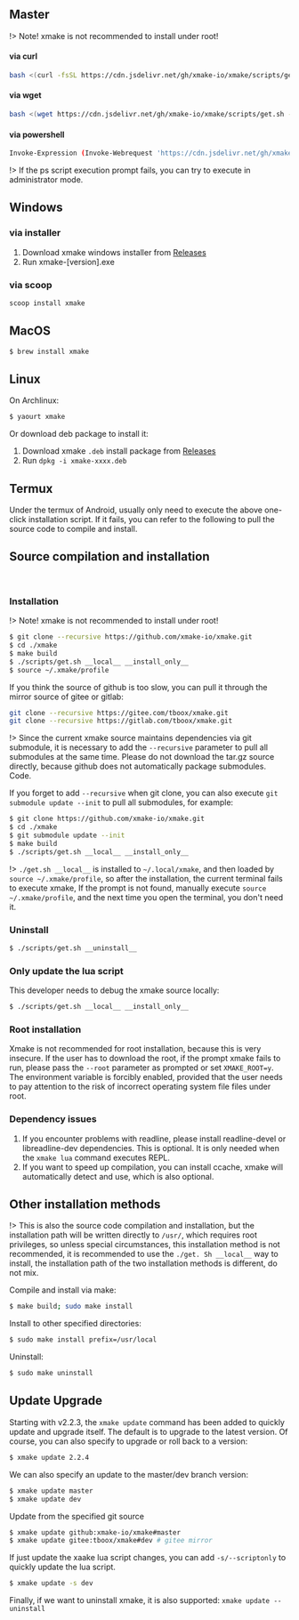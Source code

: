 ## Master

!> Note! xmake is not recommended to install under root!

#### via curl

```bash
bash <(curl -fsSL https://cdn.jsdelivr.net/gh/xmake-io/xmake/scripts/get.sh)
```

#### via wget

```bash
bash <(wget https://cdn.jsdelivr.net/gh/xmake-io/xmake/scripts/get.sh -O -)
```

#### via powershell

```bash
Invoke-Expression (Invoke-Webrequest 'https://cdn.jsdelivr.net/gh/xmake-io/xmake/scripts/get.ps1' -UseBasicParsing).Content
```

!> If the ps script execution prompt fails, you can try to execute in administrator mode.

## Windows

### via installer

1. Download xmake windows installer from [Releases](https://github.com/xmake-io/xmake/releases)
2. Run xmake-[version].exe

### via scoop

```bash
scoop install xmake
```

## MacOS

```bash
$ brew install xmake
```

## Linux

On Archlinux:

```bash
$ yaourt xmake
```

Or download deb package to install it:

1. Download xmake `.deb` install package from [Releases](https://github.com/xmake-io/xmake/releases) 
2. Run `dpkg -i xmake-xxxx.deb`

## Termux

Under the termux of Android, usually only need to execute the above one-click installation script. If it fails, you can refer to the following to pull the source code to compile and install.

## Source compilation and installation
 
### Installation

!> Note! xmake is not recommended to install under root!

```bash
$ git clone --recursive https://github.com/xmake-io/xmake.git
$ cd ./xmake
$ make build
$ ./scripts/get.sh __local__ __install_only__
$ source ~/.xmake/profile
```

If you think the source of github is too slow, you can pull it through the mirror source of gitee or gitlab: 

```bash
git clone --recursive https://gitee.com/tboox/xmake.git
git clone --recursive https://gitlab.com/tboox/xmake.git
```

!> Since the current xmake source maintains dependencies via git submodule, it is necessary to add the `--recursive` parameter to pull all submodules at the same time. Please do not download the tar.gz source directly, because github does not automatically package submodules. Code.

If you forget to add `--recursive` when git clone, you can also execute `git submodule update --init` to pull all submodules, for example:

```bash
$ git clone https://github.com/xmake-io/xmake.git
$ cd ./xmake
$ git submodule update --init
$ make build
$ ./scripts/get.sh __local__ __install_only__
```

!> `./get.sh __local__` is installed to `~/.local/xmake`, and then loaded by `source ~/.xmake/profile`, so after the installation, the current terminal fails to execute xmake, If the prompt is not found, manually execute `source ~/.xmake/profile`, and the next time you open the terminal, you don't need it.

### Uninstall

```bash
$ ./scripts/get.sh __uninstall__
```

### Only update the lua script

This developer needs to debug the xmake source locally:

```bash
$ ./scripts/get.sh __local__ __install_only__
```

### Root installation

Xmake is not recommended for root installation, because this is very insecure. If the user has to download the root, if the prompt xmake fails to run, please pass the `--root` parameter as prompted or set `XMAKE_ROOT=y`. The environment variable is forcibly enabled, provided that the user needs to pay attention to the risk of incorrect operating system file files under root.

### Dependency issues

1. If you encounter problems with readline, please install readline-devel or libreadline-dev dependencies. This is optional. It is only needed when the `xmake lua` command executes REPL.
2. If you want to speed up compilation, you can install ccache, xmake will automatically detect and use, which is also optional.

## Other installation methods

!> This is also the source code compilation and installation, but the installation path will be written directly to `/usr/`, which requires root privileges, so unless special circumstances, this installation method is not recommended, it is recommended to use the `./get. Sh __local__` way to install, the installation path of the two installation methods is different, do not mix.

Compile and install via make:

```bash
$ make build; sudo make install
```

Install to other specified directories:

```bash
$ sudo make install prefix=/usr/local
```

Uninstall:

```bash
$ sudo make uninstall
```

## Update Upgrade

Starting with v2.2.3, the `xmake update` command has been added to quickly update and upgrade itself. The default is to upgrade to the latest version. Of course, you can also specify to upgrade or roll back to a version:

```bash
$ xmake update 2.2.4
```

We can also specify an update to the master/dev branch version:

```bash
$ xmake update master
$ xmake update dev
```

Update from the specified git source

```bash
$ xmake update github:xmake-io/xmake#master
$ xmake update gitee:tboox/xmake#dev # gitee mirror
```

If just update the xaake lua script changes, you can add `-s/--scriptonly` to quickly update the lua script.

```bash
$ xmake update -s dev
```

Finally, if we want to uninstall xmake, it is also supported: `xmake update --uninstall`

